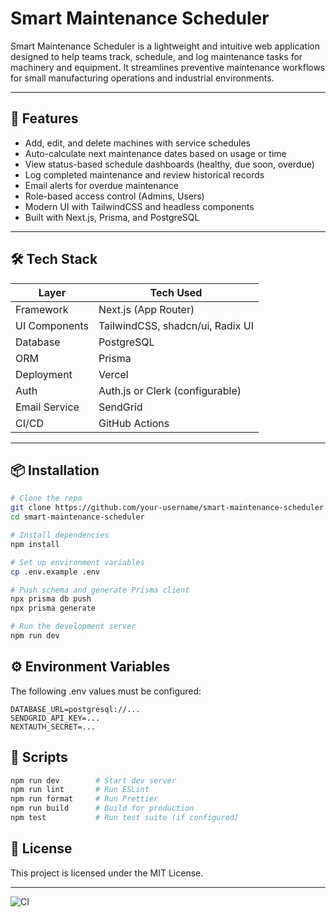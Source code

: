# Smart Maintenance Scheduler

Smart Maintenance Scheduler is a lightweight and intuitive web application designed to help teams track, schedule, and log maintenance tasks for machinery and equipment. It streamlines preventive maintenance workflows for small manufacturing operations and industrial environments.

---

## 🚀 Features

- Add, edit, and delete machines with service schedules
- Auto-calculate next maintenance dates based on usage or time
- View status-based schedule dashboards (healthy, due soon, overdue)
- Log completed maintenance and review historical records
- Email alerts for overdue maintenance
- Role-based access control (Admins, Users)
- Modern UI with TailwindCSS and headless components
- Built with Next.js, Prisma, and PostgreSQL

---

## 🛠 Tech Stack

| Layer         | Tech Used                        |
| ------------- | -------------------------------- |
| Framework     | Next.js (App Router)             |
| UI Components | TailwindCSS, shadcn/ui, Radix UI |
| Database      | PostgreSQL                       |
| ORM           | Prisma                           |
| Deployment    | Vercel                           |
| Auth          | Auth.js or Clerk (configurable)  |
| Email Service | SendGrid                         |
| CI/CD         | GitHub Actions                   |

---

## 📦 Installation

```bash
# Clone the repo
git clone https://github.com/your-username/smart-maintenance-scheduler.git
cd smart-maintenance-scheduler

# Install dependencies
npm install

# Set up environment variables
cp .env.example .env

# Push schema and generate Prisma client
npx prisma db push
npx prisma generate

# Run the development server
npm run dev
```

## ⚙️ Environment Variables

The following .env values must be configured:

```env
DATABASE_URL=postgresql://...
SENDGRID_API_KEY=...
NEXTAUTH_SECRET=...
```

## 🧪 Scripts

```bash
npm run dev        # Start dev server
npm run lint       # Run ESLint
npm run format     # Run Prettier
npm run build      # Build for production
npm test           # Run test suite (if configured)
```

## 📄 License

This project is licensed under the MIT License.

---

![CI](https://github.com/jdpasternak/smart-maintenance-scheduler/actions/workflows/ci.yml/badge.svg)
